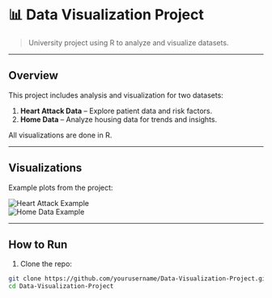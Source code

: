 # 📊 Data Visualization Project

> University project using R to analyze and visualize datasets.

---

## Overview

This project includes analysis and visualization for two datasets:

1. **Heart Attack Data** – Explore patient data and risk factors.  
2. **Home Data** – Analyze housing data for trends and insights.

All visualizations are done in R.

---

## Visualizations

Example plots from the project:

![Heart Attack Example](https://via.placeholder.com/600x300.png?text=Heart+Attack+Plot)  
![Home Data Example](https://via.placeholder.com/600x300.png?text=Home+Data+Plot)

---

## How to Run

1. Clone the repo:

```bash
git clone https://github.com/yourusername/Data-Visualization-Project.git
cd Data-Visualization-Project
